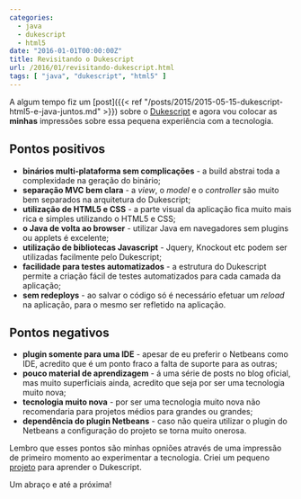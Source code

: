 ```yaml
---
categories:
  - java
  - dukescript
  - html5
date: "2016-01-01T00:00:00Z"
title: Revisitando o Dukescript
url: /2016/01/revisitando-dukescript.html
tags: [ "java", "dukescript", "html5" ]
---
```


A algum tempo fiz um [post]({{< ref "/posts/2015/2015-05-15-dukescript-html5-e-java-juntos.md" >}}) sobre
o [Dukescript](https://dukescript.com/) e agora vou colocar as **minhas** impressões sobre essa pequena experiência com
a tecnologia.

## Pontos positivos

* **binários multi-plataforma sem complicações** - a build abstrai toda a complexidade na geração do binário;
* **separação MVC bem clara** - a _view_, o _model_ e o _controller_ são muito bem separados na arquitetura do
  Dukescript;
* **utilização de HTML5 e CSS** - a parte visual da aplicação fica muito mais rica e simples utilizando o HTML5 e CSS;
* **o Java de volta ao browser** - utilizar Java em navegadores sem plugins ou applets é excelente;
* **utilização de bibliotecas Javascript** - Jquery, Knockout etc podem ser utilizadas facilmente pelo Dukescript;
* **facilidade para testes automatizados** - a estrutura do Dukescript permite a criação fácil de testes automatizados
  para cada camada da aplicação;
* **sem redeploys** - ao salvar o código só é necessário efetuar um _reload_ na aplicação, para o mesmo ser refletido na
  aplicação.

## Pontos negativos

* **plugin somente para uma IDE** - apesar de eu preferir o Netbeans como IDE, acredito que é um ponto fraco a falta de
  suporte para as outras;
* **pouco material de aprendizagem** - á uma série de posts no blog oficial, mas muito superficiais ainda, acredito que
  seja por ser uma tecnologia muito nova;
* **tecnologia muito nova** - por ser uma tecnologia muito nova não recomendaria para projetos médios para grandes ou
  grandes;
* **dependência do plugin Netbeans** - caso não queira utilizar o plugin do Netbeans a configuração do projeto se torna
  muito onerosa.

Lembro que esses pontos são minhas opniões através de uma impressão de primeiro momento ao experimentar a tecnologia.
Criei um pequeno [projeto](https://github.com/ivanqueiroz/devtools) para aprender o Dukescript.

Um abraço e até a próxima!
